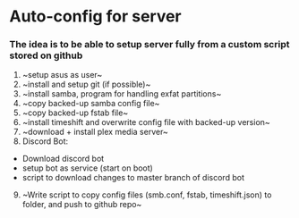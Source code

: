 # Auto-config for server

### The idea is to be able to setup server fully from a custom script stored on github

1. ~setup asus as user~
2. ~install and setup git (if possible)~
3. ~install samba, program for handling exfat partitions~
4. ~copy backed-up samba config file~
5. ~copy backed-up fstab file~
6. ~install timeshift and overwrite config file with backed-up version~
7. ~download + install plex media server~
8. Discord Bot:
  * Download discord bot
  * setup bot as service (start on boot)
  * script to download changes to master branch of discord bot

9. ~Write script to copy config files (smb.conf, fstab, timeshift.json) to folder, and push to github repo~
